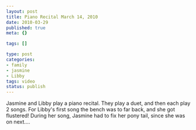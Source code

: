 ```yaml
--- 
layout: post
title: Piano Recital March 14, 2010
date: 2010-03-29
published: true
meta: {}

tags: []

type: post
categories: 
- family
- jasmine
- Libby
tags: video
status: publish
---
```

<div class="posterous_autopost">Jasmine and Libby play a piano recital. They play a duet, and then each play 2 songs. For Libby's first song the bench was to far back, and she got flustered! During her song, Jasmine had to fix her pony tail, since she was on next.... <br /></div>
